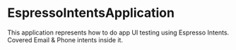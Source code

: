 # EspressoIntentsApplication
This application represents how to do app UI testing using Espresso Intents. Covered Email &amp; Phone intents inside it.
